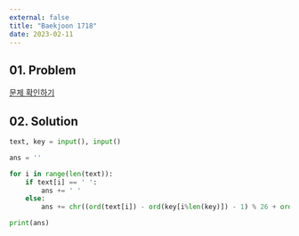 ```yaml
---
external: false
title: "Baekjoon 1718"
date: 2023-02-11
---
```


## 01. Problem

[문제 확인하기](https://www.acmicpc.net/problem/1718)

## 02. Solution

```Python
text, key = input(), input()

ans = ''

for i in range(len(text)):
    if text[i] == ' ':
        ans += ' '
    else:
        ans += chr((ord(text[i]) - ord(key[i%len(key)]) - 1) % 26 + ord('a'))

print(ans)
```
